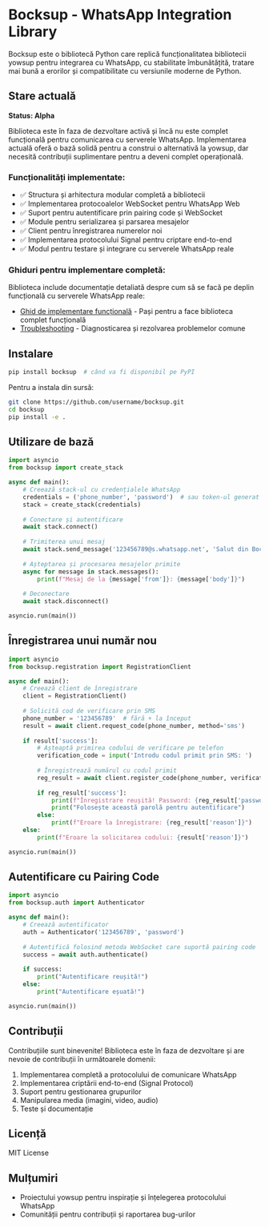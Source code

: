 # Bocksup - WhatsApp Integration Library

Bocksup este o bibliotecă Python care replică funcționalitatea bibliotecii yowsup pentru integrarea cu WhatsApp, cu stabilitate îmbunătățită, tratare mai bună a erorilor și compatibilitate cu versiunile moderne de Python.

## Stare actuală

**Status: Alpha**

Biblioteca este în faza de dezvoltare activă și încă nu este complet funcțională pentru comunicarea cu serverele WhatsApp. Implementarea actuală oferă o bază solidă pentru a construi o alternativă la yowsup, dar necesită contribuții suplimentare pentru a deveni complet operațională.

### Funcționalități implementate:

- ✅ Structura și arhitectura modular completă a bibliotecii
- ✅ Implementarea protocoalelor WebSocket pentru WhatsApp Web
- ✅ Suport pentru autentificare prin pairing code și WebSocket
- ✅ Module pentru serializarea și parsarea mesajelor
- ✅ Client pentru înregistrarea numerelor noi
- ✅ Implementarea protocolului Signal pentru criptare end-to-end
- ✅ Modul pentru testare și integrare cu serverele WhatsApp reale

### Ghiduri pentru implementare completă:

Biblioteca include documentație detaliată despre cum să se facă pe deplin funcțională cu serverele WhatsApp reale:

- [Ghid de implementare funcțională](bocksup/docs/implementare_functionala.md) - Pași pentru a face biblioteca complet funcțională
- [Troubleshooting](bocksup/docs/troubleshooting.md) - Diagnosticarea și rezolvarea problemelor comune

## Instalare

```bash
pip install bocksup  # când va fi disponibil pe PyPI
```

Pentru a instala din sursă:

```bash
git clone https://github.com/username/bocksup.git
cd bocksup
pip install -e .
```

## Utilizare de bază

```python
import asyncio
from bocksup import create_stack

async def main():
    # Creează stack-ul cu credențialele WhatsApp
    credentials = ('phone_number', 'password')  # sau token-ul generat anterior
    stack = create_stack(credentials)
    
    # Conectare și autentificare
    await stack.connect()
    
    # Trimiterea unui mesaj
    await stack.send_message('123456789@s.whatsapp.net', 'Salut din Bocksup!')
    
    # Așteptarea și procesarea mesajelor primite
    async for message in stack.messages():
        print(f"Mesaj de la {message['from']}: {message['body']}")
    
    # Deconectare
    await stack.disconnect()

asyncio.run(main())
```

## Înregistrarea unui număr nou

```python
import asyncio
from bocksup.registration import RegistrationClient

async def main():
    # Creează client de înregistrare
    client = RegistrationClient()
    
    # Solicită cod de verificare prin SMS
    phone_number = '123456789'  # fără + la început
    result = await client.request_code(phone_number, method='sms')
    
    if result['success']:
        # Așteaptă primirea codului de verificare pe telefon
        verification_code = input('Introdu codul primit prin SMS: ')
        
        # Înregistrează numărul cu codul primit
        reg_result = await client.register_code(phone_number, verification_code)
        
        if reg_result['success']:
            print(f"Înregistrare reușită! Password: {reg_result['password']}")
            print("Folosește această parolă pentru autentificare")
        else:
            print(f"Eroare la înregistrare: {reg_result['reason']}")
    else:
        print(f"Eroare la solicitarea codului: {result['reason']}")

asyncio.run(main())
```

## Autentificare cu Pairing Code

```python
import asyncio
from bocksup.auth import Authenticator

async def main():
    # Creează autentificator
    auth = Authenticator('123456789', 'password')
    
    # Autentifică folosind metoda WebSocket care suportă pairing code
    success = await auth.authenticate()
    
    if success:
        print("Autentificare reușită!")
    else:
        print("Autentificare eșuată!")

asyncio.run(main())
```

## Contribuții

Contribuțiile sunt binevenite! Biblioteca este în faza de dezvoltare și are nevoie de contribuții în următoarele domenii:

1. Implementarea completă a protocolului de comunicare WhatsApp
2. Implementarea criptării end-to-end (Signal Protocol)
3. Suport pentru gestionarea grupurilor
4. Manipularea media (imagini, video, audio)
5. Teste și documentație

## Licență

MIT License

## Mulțumiri

- Proiectului yowsup pentru inspirație și înțelegerea protocolului WhatsApp
- Comunității pentru contribuții și raportarea bug-urilor